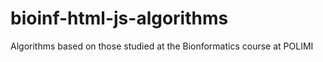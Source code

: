 # bioinf-html-js-algorithms
Algorithms based on those studied at the Bionformatics course at POLIMI
